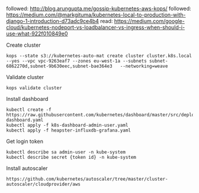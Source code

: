 followed: http://blog.arungupta.me/gossip-kubernetes-aws-kops/
followed: https://medium.com/@markgituma/kubernetes-local-to-production-with-django-1-introduction-d73adc9ce4b4
read: https://medium.com/google-cloud/kubernetes-nodeport-vs-loadbalancer-vs-ingress-when-should-i-use-what-922f010849e0

Create cluster

    kops --state s3://kubernetes-auto-mat create cluster cluster.k8s.local --yes --vpc vpc-9263eaf7 --zones eu-west-1a --subnets subnet-6862270d,subnet-9b630eec,subnet-bae364e3   --networking=weave

Validate cluster

    kops validate cluster

Install dashboard

    kubectl create -f https://raw.githubusercontent.com/kubernetes/dashboard/master/src/deploy/recommended/kubernetes-dashboard.yaml
    kubectl apply -f k8s-dashboard-admin-user.yaml
    kubectl apply -f heapster-influxdb-grafana.yaml

Get login token

    kubectl describe sa admin-user -n kube-system
    kubectl describe secret {token id} -n kube-system

Install autoscaler

    https://github.com/kubernetes/autoscaler/tree/master/cluster-autoscaler/cloudprovider/aws
